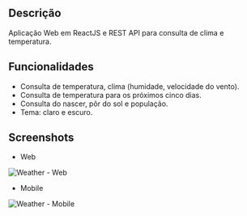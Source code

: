 ## Descrição
Aplicação Web em ReactJS e REST API para consulta de clima e temperatura.

## Funcionalidades
* Consulta de temperatura, clima (humidade, velocidade do vento).
* Consulta de temperatura para os próximos cinco dias.
* Consulta do nascer, pôr do sol e população.
* Tema: claro e escuro.

## Screenshots 
* Web

![Weather - Web](https://github.com/fractalxg/portfolio-openweather-api/assets/147837025/57a65257-2722-4626-b213-87cb7dae2341)

* Mobile

![Weather - Mobile](https://github.com/fractalxg/portfolio-openweather-api/assets/147837025/a45062e1-8bfa-49ab-9b52-ccd5086fe4ca)




